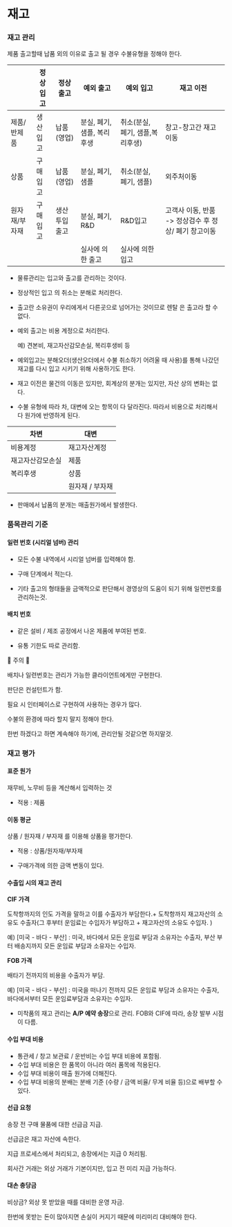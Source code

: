 # 재고

### 재고 관리

제품 출고할때 납품 외의 이유로 출고 될 경우 수불유형을 정해야 한다. 

|               | 정상입고 | 정상출고     | 예외 출고                  | 예외 입고                       | 재고 이전                                            |
| ------------- | -------- | ------------ | -------------------------- | ------------------------------- | ---------------------------------------------------- |
| 제품/반제품   | 생산입고 | 납품(영업)   | 분실, 폐기, 샘플, 복리후생 | 취소(분실, 폐기, 샘플,복리후생) | 창고-창고간 재고이동                                 |
| 상품          | 구매입고 | 납품(영업)   | 분실, 폐기, 샘플           | 취소(분실, 폐기, 샘플)          | 외주처이동                                           |
| 원자재/부자재 | 구매입고 | 생산투입출고 | 분실, 폐기, R&D            | R&D입고                         | 고객사 이동, 반품 -> 정상검수 후 정상/ 폐기 창고이동 |
|               |          |              | 실사에 의한 출고           | 실사에 의한 입고                |                                                      |



- 물류관리는 입고와 출고를 관리하는 것이다.

- 정상적인 입고 의 취소는 분해로 처리한다.

- 출고란 소유권이 우리에게서 다른곳으로 넘어가는 것이므로 렌탈 은 출고라 할 수 없다. 

- 예외 출고는 비용 계정으로 처리한다.

  예) 견본비, 재고자산감모손실, 복리후생비 등

- 예외입고는 분해오더(생산오더에서 수불 취소하기 어려울 때 사용)를 통해 나갔던 재고를 다시 입고 시키기 위해 사용하기도 한다. 

- 재고 이전은 물건의 이동은 있지만,  회계상의 분개는 있지만, 자산 상의 변화는 없다.

- 수불 유형에 따라 차, 대변에 오는 항목이 다 달라진다. 따라서 비용으로 처리해서 다 원가에 반영하게 된다. 

| 차변             | 대변            |
| ---------------- | --------------- |
| 비용계정         | 재고자산계정    |
| 재고자산감모손실 | 제품            |
| 복리후생         | 상품            |
|                  | 원자재 / 부자재 |

- 판매에서 납품의 분개는 매출원가에서 발생한다.



### 품목관리 기준

#### 일련 번호 (시리얼 넘버) 관리

- 모든 수불 내역에서 시리얼 넘버를 입력해야 함.

- 구매 단계에서 적는다.
- 기타 출고의 형태들을 금액적으로 판단해서 경영상의 도움이 되기 위해 일련번호를 관리하는것.



#### 배치 번호

- 같은 설비 / 제조 공정에서 나온 제품에 부여된 번호. 

- 유통 기한도 따로 관리함. 

  

🚨 주의 🚨 

배치나 일련번호는 관리가 가능한 클라이언트에게만 구현한다. 

판단은 컨설턴트가 함.

필요 시 인터페이스로 구현하여 사용하는 경우가 많다.

수불의 환경에 따라 할지 말지 정해야 한다. 

한번 하겠다고 하면 계속해야 하기에, 관리안될 것같으면 하지말것.



### 재고 평가

#### 표준 원가

재무비, 노무비 등을 계산해서 입력하는 것

- 적용 : 제품

  

#### 이동 평균

상품 / 원자재 / 부자재 를 이용해 상품을 평가한다. 

- 적용 : 상품/원자재/부자재

- 구매가격에 의한 금액 변동이 있다.

  

#### 수출입 시의 재고 관리

**CIF 가격** 

도착항까지의 인도 가격을 말하고 이를 수출자가 부담한다.+ 도착항까지 재고자산의 소유도 수출자(그 후부터 운임료는 수입자가 부담하고 + 재고자산의 소유도 수입자. )

예) [미국 - 바다 - 부산] : 미국, 바다에서 모든 운임료 부담과 소유자는 수출자, 부산 부터 배송지까지 모든 운임료 부담과 소유자는 수입자. 



**FOB 가격** 

배타기 전까지의 비용을 수출자가 부담.

예) [미국 - 바다 - 부산] : 미국을 떠나기 전까지 모든 운임료 부담과 소유자는 수출자, 바다에서부터 모든 운임료부담과 소유자는 수입자. 



- 미착품의 재고 관리는 **A/P 예약 송장**으로 관리. FOB와 CIF에 따라, 송장 발부 시점이 다름. 



#### 수입 부대 비용

- 통관세 / 창고 보관료 / 운반비는 수입 부대 비용에 포함됨.
- 수입 부대 비용은 한 품목이 아니라 여러 품목에 적용된다.
- 수입 부대 비용이 매출 원가에 더해진다.
- 수입 부대 비용의 분배는 분배 기준 (수량 / 금액 비율/ 무게 비율 등)으로 배부할 수 있다. 



#### 선급 요청

송장 전 구매 물품에 대한 선급금 지급.

선급금은 재고 자산에 속한다.

지급 프로세스에서 처리되고, 송장에서는 지급 0 처리됨.

회사간 거래는 외상 거래가 기본이지만, 입고 전 미리 지급 가능하다.



#### 대손 충당금

비상금? 외상 못 받았을 때를 대비한 운영 자금.

한번에 못받는 돈이 많아지면 손실이 커지기 때문에 미리미리 대비해야 한다. 

